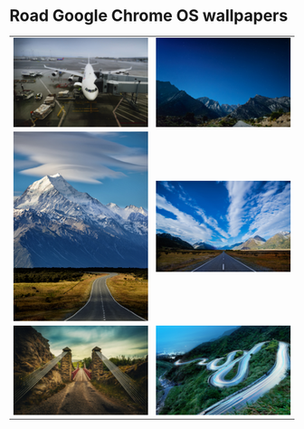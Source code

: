 # Road Google Chrome OS wallpapers

|                             |                             |
| --------------------------- | --------------------------- |
| ![road-01](road-01.jpg)     | ![road-02](road-02.jpg)     |
| ![road-03](road-03.jpg)     | ![road-04](road-04.jpg)     |
| ![road-05](road-05.jpg)     | ![road-06](road-06.jpg)     |
